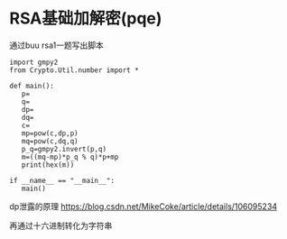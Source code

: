 # RSA基础加解密(pqe)
 通过buu rsa1一题写出脚本

 ```
import gmpy2
from Crypto.Util.number import *

def main():
    p=
    q=
    dp=
    dq=
    c=
    mp=pow(c,dp,p)
    mq=pow(c,dq,q)
    p_q=gmpy2.invert(p,q)
    m=((mq-mp)*p_q % q)*p+mp
    print(hex(m))
        
if __name__ == "__main__":
    main()
 ```
dp泄露的原理 https://blog.csdn.net/MikeCoke/article/details/106095234 

再通过十六进制转化为字符串